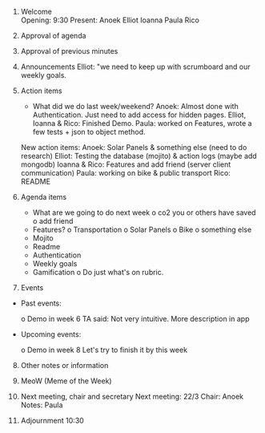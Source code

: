 1. Welcome  
    Opening: 9:30
    Present: 
    Anoek
    Elliot
    Ioanna
    Paula
    Rico

2. Approval of agenda

3. Approval of previous minutes

4. Announcements
    Elliot: "we need to keep up with scrumboard and our weekly goals.

5. Action items
   - What did we do last week/weekend?
   Anoek: Almost done with Authentication. Just need to add access for hidden pages.
   Elliot, Ioanna & Rico: Finished Demo.
   Paula: worked on Features, wrote a few tests + json to object method.
   
   New action items: 
   Anoek: Solar Panels & something else (need to do research)
   Elliot: Testing the database (mojito) & action logs (maybe add mongodb)
   Ioanna & Rico: Features and add friend (server client communication)
   Paula: working on bike & public transport
   Rico: README

6. Agenda items
    - What are we going to do next week
        o co2 you or others have saved
        o add friend
    - Features?
        o Transportation
        o Solar Panels
        o Bike
        o something else
    - Mojito
    - Readme
    - Authentication
    - Weekly goals
    - Gamification
        o Do just what's on rubric.
    
7. Events
    
 - Past events:
  
    o Demo in week 6
    TA said: Not very intuitive. More description in app
   
 - Upcoming events:
       
	o Demo in week 8
	Let's try to finish it by this week

8. Other notes or information

9. MeoW (Meme of the Week)

10. Next meeting, chair and secretary
    Next meeting: 22/3
    Chair: Anoek
    Notes: Paula

11. Adjournment
    10:30
